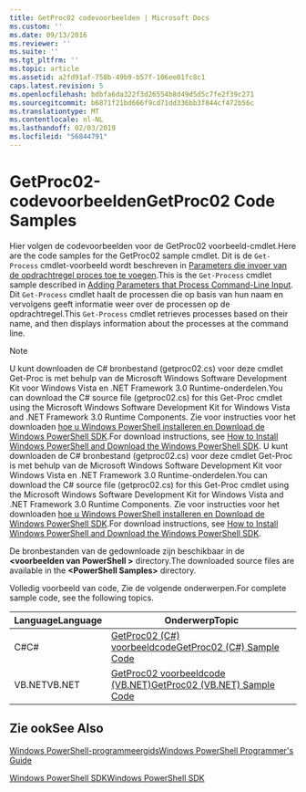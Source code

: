 ```yaml
---
title: GetProc02 codevoorbeelden | Microsoft Docs
ms.custom: ''
ms.date: 09/13/2016
ms.reviewer: ''
ms.suite: ''
ms.tgt_pltfrm: ''
ms.topic: article
ms.assetid: a2fd91af-758b-49b9-b57f-106ee01fc8c1
caps.latest.revision: 5
ms.openlocfilehash: bdbfa6da322f3d26554b8d49d5d5c7fe2f39c271
ms.sourcegitcommit: b6871f21bd666f9cd71dd336bb3f844cf472b56c
ms.translationtype: MT
ms.contentlocale: nl-NL
ms.lasthandoff: 02/03/2019
ms.locfileid: "56844791"
---
```

# <a name="getproc02-code-samples"></a><span data-ttu-id="21028-102">GetProc02-codevoorbeelden</span><span class="sxs-lookup"><span data-stu-id="21028-102">GetProc02 Code Samples</span></span>

<span data-ttu-id="21028-103">Hier volgen de codevoorbeelden voor de GetProc02 voorbeeld-cmdlet.</span><span class="sxs-lookup"><span data-stu-id="21028-103">Here are the code samples for the GetProc02 sample cmdlet.</span></span> <span data-ttu-id="21028-104">Dit is de `Get-Process` cmdlet-voorbeeld wordt beschreven in [Parameters die invoer van de opdrachtregel proces toe te voegen](../cmdlet/adding-parameters-that-process-command-line-input.md).</span><span class="sxs-lookup"><span data-stu-id="21028-104">This is the `Get-Process` cmdlet sample described in [Adding Parameters that Process Command-Line Input](../cmdlet/adding-parameters-that-process-command-line-input.md).</span></span> <span data-ttu-id="21028-105">Dit `Get-Process` cmdlet haalt de processen die op basis van hun naam en vervolgens geeft informatie weer over de processen op de opdrachtregel.</span><span class="sxs-lookup"><span data-stu-id="21028-105">This `Get-Process` cmdlet retrieves processes based on their name, and then displays information about the processes at the command line.</span></span>

> [!NOTE]
> <span data-ttu-id="21028-106">U kunt downloaden de C# bronbestand (getproc02.cs) voor deze cmdlet Get-Proc is met behulp van de Microsoft Windows Software Development Kit voor Windows Vista en .NET Framework 3.0 Runtime-onderdelen.</span><span class="sxs-lookup"><span data-stu-id="21028-106">You can download the C# source file (getproc02.cs) for this Get-Proc cmdlet using the Microsoft Windows Software Development Kit for Windows Vista and .NET Framework 3.0 Runtime Components.</span></span> <span data-ttu-id="21028-107">Zie voor instructies voor het downloaden [hoe u Windows PowerShell installeren en Download de Windows PowerShell SDK](/powershell/developer/installing-the-windows-powershell-sdk).</span><span class="sxs-lookup"><span data-stu-id="21028-107">For download instructions, see [How to Install Windows PowerShell and Download the Windows PowerShell SDK](/powershell/developer/installing-the-windows-powershell-sdk).</span></span>
> <span data-ttu-id="21028-108">U kunt downloaden de C# bronbestand (getproc02.cs) voor deze cmdlet Get-Proc is met behulp van de Microsoft Windows Software Development Kit voor Windows Vista en .NET Framework 3.0 Runtime-onderdelen.</span><span class="sxs-lookup"><span data-stu-id="21028-108">You can download the C# source file (getproc02.cs) for this Get-Proc cmdlet using the Microsoft Windows Software Development Kit for Windows Vista and .NET Framework 3.0 Runtime Components.</span></span> <span data-ttu-id="21028-109">Zie voor instructies voor het downloaden [hoe u Windows PowerShell installeren en Download de Windows PowerShell SDK](/powershell/developer/installing-the-windows-powershell-sdk).</span><span class="sxs-lookup"><span data-stu-id="21028-109">For download instructions, see [How to Install Windows PowerShell and Download the Windows PowerShell SDK](/powershell/developer/installing-the-windows-powershell-sdk).</span></span>
>
> <span data-ttu-id="21028-110">De bronbestanden van de gedownloade zijn beschikbaar in de  **\<voorbeelden van PowerShell >** directory.</span><span class="sxs-lookup"><span data-stu-id="21028-110">The downloaded source files are available in the **\<PowerShell Samples>** directory.</span></span>

<span data-ttu-id="21028-111">Volledig voorbeeld van code, Zie de volgende onderwerpen.</span><span class="sxs-lookup"><span data-stu-id="21028-111">For complete sample code, see the following topics.</span></span>

|<span data-ttu-id="21028-112">Language</span><span class="sxs-lookup"><span data-stu-id="21028-112">Language</span></span>|<span data-ttu-id="21028-113">Onderwerp</span><span class="sxs-lookup"><span data-stu-id="21028-113">Topic</span></span>|
|--------------|-----------|
|<span data-ttu-id="21028-114">C#</span><span class="sxs-lookup"><span data-stu-id="21028-114">C#</span></span>|[<span data-ttu-id="21028-115">GetProc02 (C#) voorbeeldcode</span><span class="sxs-lookup"><span data-stu-id="21028-115">GetProc02 (C#) Sample Code</span></span>](./getproc02-csharp-sample-code.md)|
|<span data-ttu-id="21028-116">VB.NET</span><span class="sxs-lookup"><span data-stu-id="21028-116">VB.NET</span></span>|[<span data-ttu-id="21028-117">GetProc02 voorbeeldcode (VB.NET)</span><span class="sxs-lookup"><span data-stu-id="21028-117">GetProc02 (VB.NET) Sample Code</span></span>](./getproc02-vb-net-sample-code.md)|

## <a name="see-also"></a><span data-ttu-id="21028-118">Zie ook</span><span class="sxs-lookup"><span data-stu-id="21028-118">See Also</span></span>

[<span data-ttu-id="21028-119">Windows PowerShell-programmeergids</span><span class="sxs-lookup"><span data-stu-id="21028-119">Windows PowerShell Programmer's Guide</span></span>](./windows-powershell-programmer-s-guide.md)

[<span data-ttu-id="21028-120">Windows PowerShell SDK</span><span class="sxs-lookup"><span data-stu-id="21028-120">Windows PowerShell SDK</span></span>](../windows-powershell-reference.md)